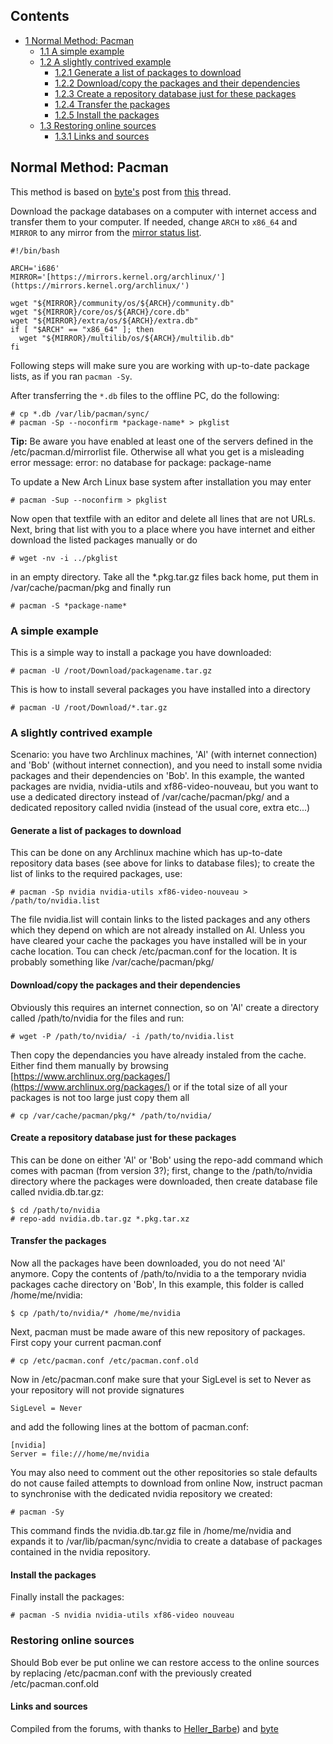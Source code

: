 ## Contents

*   [1 Normal Method: Pacman](#Normal_Method:_Pacman)
    *   [1.1 A simple example](#A_simple_example)
    *   [1.2 A slightly contrived example](#A_slightly_contrived_example)
        *   [1.2.1 Generate a list of packages to download](#Generate_a_list_of_packages_to_download)
        *   [1.2.2 Download/copy the packages and their dependencies](#Download.2Fcopy_the_packages_and_their_dependencies)
        *   [1.2.3 Create a repository database just for these packages](#Create_a_repository_database_just_for_these_packages)
        *   [1.2.4 Transfer the packages](#Transfer_the_packages)
        *   [1.2.5 Install the packages](#Install_the_packages)
    *   [1.3 Restoring online sources](#Restoring_online_sources)
        *   [1.3.1 Links and sources](#Links_and_sources)

## Normal Method: Pacman

This method is based on [byte's](/index.php/User:Byte "User:Byte") post from [this](https://bbs.archlinux.org/viewtopic.php?id=30431) thread.

Download the package databases on a computer with internet access and transfer them to your computer. If needed, change `ARCH` to `x86_64` and `MIRROR` to any mirror from the [mirror status list](https://www.archlinux.org/mirrors/status/).

```
#!/bin/bash

ARCH='i686'
MIRROR='[https://mirrors.kernel.org/archlinux/'](https://mirrors.kernel.org/archlinux/')

wget "${MIRROR}/community/os/${ARCH}/community.db"
wget "${MIRROR}/core/os/${ARCH}/core.db"
wget "${MIRROR}/extra/os/${ARCH}/extra.db"
if [ "$ARCH" == "x86_64" ]; then
  wget "${MIRROR}/multilib/os/${ARCH}/multilib.db"
fi
```

Following steps will make sure you are working with up-to-date package lists, as if you ran `pacman -Sy`.

After transferring the `*.db` files to the offline PC, do the following:

```
# cp *.db /var/lib/pacman/sync/
# pacman -Sp --noconfirm *package-name* > pkglist

```

**Tip:** Be aware you have enabled at least one of the servers defined in the /etc/pacman.d/mirrorlist file. Otherwise all what you get is a misleading error message: error: no database for package: package-name

To update a New Arch Linux base system after installation you may enter

```
# pacman -Sup --noconfirm > pkglist

```

Now open that textfile with an editor and delete all lines that are not URLs. Next, bring that list with you to a place where you have internet and either download the listed packages manually or do

```
# wget -nv -i ../pkglist

```

in an empty directory. Take all the *.pkg.tar.gz files back home, put them in /var/cache/pacman/pkg and finally run

```
# pacman -S *package-name*

```

### A simple example

This is a simple way to install a package you have downloaded:

```
# pacman -U /root/Download/packagename.tar.gz

```

This is how to install several packages you have installed into a directory

```
# pacman -U /root/Download/*.tar.gz

```

### A slightly contrived example

Scenario: you have two Archlinux machines, 'Al' (with internet connection) and 'Bob' (without internet connection), and you need to install some nvidia packages and their dependencies on 'Bob'. In this example, the wanted packages are nvidia, nvidia-utils and xf86-video-nouveau, but you want to use a dedicated directory instead of /var/cache/pacman/pkg/ and a dedicated repository called nvidia (instead of the usual core, extra etc...)

#### Generate a list of packages to download

This can be done on any Archlinux machine which has up-to-date repository data bases (see above for links to database files); to create the list of links to the required packages, use:

```
# pacman -Sp nvidia nvidia-utils xf86-video-nouveau > /path/to/nvidia.list

```

The file nvidia.list will contain links to the listed packages and any others which they depend on which are not already installed on Al. Unless you have cleared your cache the packages you have installed will be in your cache location. Tou can check /etc/pacman.conf for the location. It is probably something like /var/cache/pacman/pkg/

#### Download/copy the packages and their dependencies

Obviously this requires an internet connection, so on 'Al' create a directory called /path/to/nvidia for the files and run:

```
# wget -P /path/to/nvidia/ -i /path/to/nvidia.list

```

Then copy the dependancies you have already instaled from the cache. Either find them manually by browsing [https://www.archlinux.org/packages/](https://www.archlinux.org/packages/) or if the total size of all your packages is not too large just copy them all

```
# cp /var/cache/pacman/pkg/* /path/to/nvidia/

```

#### Create a repository database just for these packages

This can be done on either 'Al' or 'Bob' using the repo-add command which comes with pacman (from version 3?); first, change to the /path/to/nvidia directory where the packages were downloaded, then create database file called nvidia.db.tar.gz:

```
$ cd /path/to/nvidia
# repo-add nvidia.db.tar.gz *.pkg.tar.xz

```

#### Transfer the packages

Now all the packages have been downloaded, you do not need 'Al' anymore. Copy the contents of /path/to/nvidia to a the temporary nvidia packages cache directory on 'Bob', In this example, this folder is called /home/me/nvidia:

```
$ cp /path/to/nvidia/* /home/me/nvidia

```

Next, pacman must be made aware of this new repository of packages. First copy your current pacman.conf

```
# cp /etc/pacman.conf /etc/pacman.conf.old

```

Now in /etc/pacman.conf make sure that your SigLevel is set to Never as your repository will not provide signatures

```
SigLevel = Never

```

and add the following lines at the bottom of pacman.conf:

```
[nvidia]
Server = file:///home/me/nvidia

```

You may also need to comment out the other repositories so stale defaults do not cause failed attempts to download from online Now, instruct pacman to synchronise with the dedicated nvidia repository we created:

```
# pacman -Sy 

```

This command finds the nvidia.db.tar.gz file in /home/me/nvidia and expands it to /var/lib/pacman/sync/nvidia to create a database of packages contained in the nvidia repository.

#### Install the packages

Finally install the packages:

```
# pacman -S nvidia nvidia-utils xf86-video nouveau

```

### Restoring online sources

Should Bob ever be put online we can restore access to the online sources by replacing /etc/pacman.conf with the previously created /etc/pacman.conf.old

#### Links and sources

Compiled from the forums, with thanks to [Heller_Barbe](https://bbs.archlinux.org/viewtopic.php?id=60856)) and [byte](https://bbs.archlinux.org/viewtopic.php?id=30431)